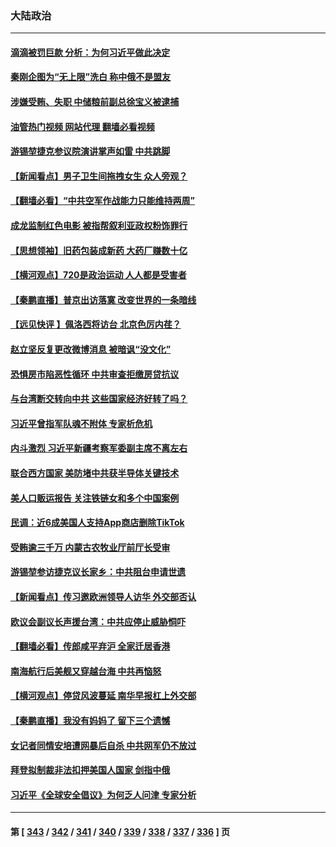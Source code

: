 ### 大陆政治
---
#### [滴滴被罚巨款 分析：为何习近平做此决定](../../pages/ncid277/n13786090.md?07212045) 
#### [秦刚企图为“无上限”洗白 称中俄不是盟友](../../pages/ncid277/n13785999.md?07212045) 
#### [涉嫌受贿、失职 中储粮前副总徐宝义被逮捕](../../pages/ncid277/n13785986.md?07212045) 
#### [油管热门视频 网站代理 翻墙必看视频](http://209.222.30.114:81/youtube.html?07212045)
#### [游锡堃捷克参议院演讲掌声如雷 中共跳脚](../../pages/ncid277/n13785768.md?07212045) 
#### [【新闻看点】男子卫生间拖拽女生 众人旁观？](../../pages/ncid277/n13785602.md?07212045) 
#### [【翻墙必看】“中共空军作战能力只能维持两周”](../../pages/ncid277/n13785772.md?07212045) 
#### [成龙监制红色电影 被指帮叙利亚政权粉饰罪行](../../pages/ncid277/n13785624.md?07212045) 
#### [【思想领袖】旧药包装成新药 大药厂赚数十亿](../../pages/ncid277/n13771487.md?07212045) 
#### [【横河观点】720是政治运动 人人都是受害者](../../pages/ncid277/n13785657.md?07212045) 
#### [【秦鹏直播】普京出访落寞 改变世界的一条暗线](../../pages/ncid277/n13785653.md?07212045) 
#### [【远见快评 】佩洛西将访台 北京色厉内荏？](../../pages/ncid277/n13785617.md?07212045) 
#### [赵立坚反复更改微博消息 被暗讽“没文化”](../../pages/ncid277/n13785585.md?07212045) 
#### [恐惧房市陷恶性循环 中共审查拒缴房贷抗议](../../pages/ncid277/n13785557.md?07212045) 
#### [与台湾断交转向中共 这些国家经济好转了吗？](../../pages/ncid277/n13785465.md?07212045) 
#### [习近平曾指军队魂不附体 专家析危机](../../pages/ncid277/n13785453.md?07212045) 
#### [内斗激烈 习近平新疆考察军委副主席不离左右](../../pages/ncid277/n13784874.md?07212045) 
#### [联合西方国家 美防堵中共获半导体关键技术](../../pages/ncid277/n13784887.md?07212045) 
#### [美人口贩运报告 关注铁链女和多个中国案例](../../pages/ncid277/n13785235.md?07212045) 
#### [民调：近6成美国人支持App商店删除TikTok](../../pages/ncid277/n13785206.md?07212045) 
#### [受贿逾三千万 内蒙古农牧业厅前厅长受审](../../pages/ncid277/n13785251.md?07212045) 
#### [游锡堃参访捷克议长家乡：中共阻台申请世遗](../../pages/ncid277/n13785163.md?07212045) 
#### [【新闻看点】传习邀欧洲领导人访华 外交部否认](../../pages/ncid277/n13784701.md?07212045) 
#### [欧议会副议长声援台湾：中共应停止威胁恫吓](../../pages/ncid277/n13785107.md?07212045) 
#### [【翻墙必看】传郎咸平弃沪 全家迁居香港](../../pages/ncid277/n13784894.md?07212045) 
#### [南海航行后美舰又穿越台海 中共再恼怒](../../pages/ncid277/n13784908.md?07212045) 
#### [【横河观点】停贷风波蔓延 南华早报杠上外交部](../../pages/ncid277/n13784806.md?07212045) 
#### [【秦鹏直播】我没有妈妈了 留下三个遗憾](../../pages/ncid277/n13784788.md?07212045) 
#### [女记者同情安培遭网暴后自杀 中共网军仍不放过](../../pages/ncid277/n13784810.md?07212045) 
#### [拜登拟制裁非法扣押美国人国家 剑指中俄](../../pages/ncid277/n13784765.md?07212045) 
#### [习近平《全球安全倡议》为何乏人问津 专家分析](../../pages/ncid277/n13784733.md?07212045) 

---
#### 第 [ [343](./343.md?07212045) / [342](./342.md?07212045) / [341](./341.md?07212045) / [340](./340.md?07212045) / [339](./339.md?07212045) / [338](./338.md?07212045) / [337](./337.md?07212045) / [336](./336.md?07212045) ] 页
